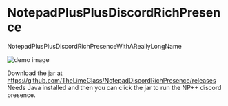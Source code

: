 # NotepadPlusPlusDiscordRichPresence
NotepadPlusPlusDiscordRichPresenceWithAReallyLongName

![demo image](https://i.imgur.com/sFCxBsI.png)

Download the jar at https://github.com/TheLimeGlass/NotepadDiscordRichPresence/releases
Needs Java installed and then you can click the jar to run the NP++ discord presence.
